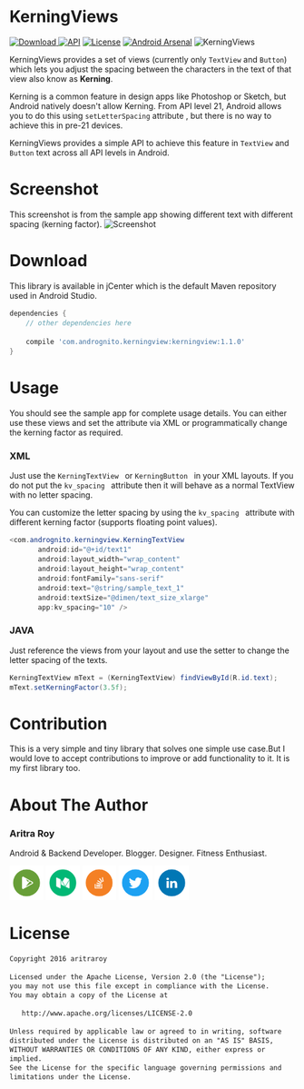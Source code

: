 
# KerningViews
[ ![Download](https://api.bintray.com/packages/aritraroy/maven/kerning-views/images/download.svg) ](https://bintray.com/aritraroy/maven/kerning-views/_latestVersion) [![API](https://img.shields.io/badge/API-14%2B-orange.svg?style=flat)](https://android-arsenal.com/api?level=14) [![License](https://img.shields.io/badge/License-Apache%202.0-blue.svg)](https://opensource.org/licenses/Apache-2.0) [![Android Arsenal](https://img.shields.io/badge/Android%20Arsenal-KerningViews-green.svg?style=true)](https://android-arsenal.com/details/1/3662)
![KerningViews](https://raw.githubusercontent.com/aritraroy/KerningViews/master/images/kerning.png)

KerningViews provides a set of views (currently only `TextView` and `Button`) which lets you adjust the spacing between the characters in the text of that view also know as **Kerning**.

Kerning is a common feature in design apps like Photoshop or Sketch, but Android natively doesn't allow Kerning. From API level 21, Android allows you to do this using ```setLetterSpacing``` attribute , but there is no way to achieve this in pre-21 devices.

KerningViews provides a simple API to achieve this feature in `TextView` and `Button` text across all API levels in Android.

# Screenshot
This screenshot is from the sample app showing different text with different spacing (kerning factor).
![Screenshot](https://raw.githubusercontent.com/aritraroy/KerningViews/master/images/screenshot.png)

# Download

This library is available in jCenter which is the default Maven repository used in Android Studio.

```gradle
dependencies {
    // other dependencies here
    
    compile 'com.andrognito.kerningview:kerningview:1.1.0'
}
```

# Usage
You should see the sample app for complete usage details. You can either use these views and set the attribute via XML or programmatically change the kerning factor as required.

### XML

Just use the  ```KerningTextView ``` or  ```KerningButton ``` in your XML layouts. If you do not put the  ```kv_spacing ``` attribute then it will behave as a normal TextView with no letter spacing. 

You can customize the letter spacing by using the ```kv_spacing ``` attribute with different kerning factor (supports floating point values).

 ```java
<com.andrognito.kerningview.KerningTextView
        android:id="@+id/text1"
        android:layout_width="wrap_content"
        android:layout_height="wrap_content"
        android:fontFamily="sans-serif"
        android:text="@string/sample_text_1"
        android:textSize="@dimen/text_size_xlarge"
        app:kv_spacing="10" />
 ```
 
### JAVA

Just reference the views from your layout and use the setter to change the letter spacing of the texts.

 ```java
KerningTextView mText = (KerningTextView) findViewById(R.id.text);
mText.setKerningFactor(3.5f);
```

# Contribution

This is a very simple and tiny library that solves one simple use case.But I would love to accept contributions to improve or add functionality to it. It is my first library too. 

# About The Author

### Aritra Roy

Android & Backend Developer. Blogger. Designer. Fitness Enthusiast.

<a href="https://play.google.com/store/apps/details?id=com.codexapps.andrognito&hl=en" target="_blank"><img src="https://github.com/aritraroy/social-icons/blob/master/play-store-icon.png?raw=true" width="60"></a> <a href="https://blog.aritraroy.in/" target="_blank"><img src="https://github.com/aritraroy/social-icons/blob/master/medium-icon.png?raw=true" width="60"></a>
<a href="http://stackoverflow.com/users/2858654/aritra-roy" target="_blank"><img src="https://github.com/aritraroy/social-icons/blob/master/stackoverflow-icon.png?raw=true" width="60"></a>
<a href="https://twitter.com/aritraroy" target="_blank"><img src="https://github.com/aritraroy/social-icons/blob/master/twitter-icon.png?raw=true" width="60"></a>
<a href="http://linkedin.com/in/aritra-roy"><img src="https://github.com/aritraroy/social-icons/blob/master/linkedin-icon.png?raw=true" width="60"></a>


# License

```
Copyright 2016 aritraroy

Licensed under the Apache License, Version 2.0 (the "License");
you may not use this file except in compliance with the License.
You may obtain a copy of the License at

   http://www.apache.org/licenses/LICENSE-2.0

Unless required by applicable law or agreed to in writing, software
distributed under the License is distributed on an "AS IS" BASIS,
WITHOUT WARRANTIES OR CONDITIONS OF ANY KIND, either express or implied.
See the License for the specific language governing permissions and
limitations under the License.
```
